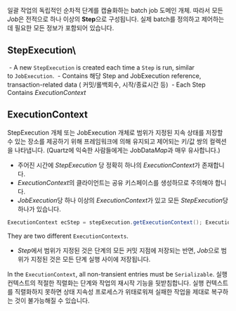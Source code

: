 일괄 작업의 독립적인 순차적 단계를 캡슐화하는 batch job 도메인 개체.
따라서 모든 *Job*은 전적으로 하나 이상의 **Step**으로 구성됩니다.
실제 batch를 정의하고 제어하는 ​​데 필요한 모든 정보가 포함되어 있습니다.



## **StepExecution**\
 - A new `StepExecution` is created each time a `Step` is run, similar to `JobExecution`.
 - Contains 해당 Step and JobExecution reference, transaction-related data ( 커밋/롤백회수, 시작/종료시간 등)
 - Each Step Contains *ExecutionContext*



## **ExecutionContext**
StepExecution 개체 또는 JobExecution 개체로 범위가 지정된 지속 상태를 저장할 수 있는 장소를 제공하기 위해 프레임워크에 의해 유지되고 제어되는 키/값 쌍의 컬렉션을 나타냅니다. (Quartz에 익숙한 사람들에게는 JobData*Map*과 매우 유사합니다.)

- 주어진 시간에 *StepExecution* 당 정확히 하나의 *ExecutionContext*가 존재합니다.
- *ExecutionContext*의 클라이언트는 공유 키스페이스를 생성하므로 주의해야 합니다.
- *JobExecution*당 하나 이상의 *ExecutionContext*가 있고 모든 *StepExecution*당 하나가 있습니다.
  
```java
ExecutionContext ecStep = stepExecution.getExecutionContext(); ExecutionContext ecJob = jobExecution.getExecutionContext();
```
They are two different `ExecutionContexts`.

- *Step*에서 범위가 지정된 것은 단계의 모든 커밋 지점에 저장되는 반면, 
  *Job*으로 범위가 지정된 것은 모든 단계 실행 사이에 저장됩니다.

In the `ExecutionContext`, all non-transient entries must be `Serializable`.
	실행 컨텍스트의 적절한 직렬화는 단계와 작업의 재시작 기능을 뒷받침합니다.
	실행 컨텍스트를 직렬화하지 못하면 상태 지속성 프로세스가 위태로워져 실패한 작업을 제대로 복구하는 것이 불가능해질 수 있습니다.

